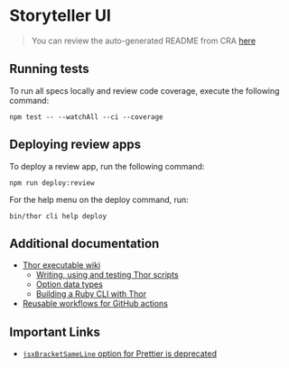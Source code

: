 # Storyteller UI

> You can review the auto-generated README from CRA [here](./md/CRA.md)

## Running tests

To run all specs locally and review code coverage, execute the following command:

```shell
npm test -- --watchAll --ci --coverage
```

## Deploying review apps 

To deploy a review app, run the following command:

```shell
npm run deploy:review
```

For the help menu on the deploy command, run:

```shell
bin/thor cli help deploy
```

## Additional documentation

- [Thor executable wiki](https://github.com/rails/thor/wiki/Making-An-Executable)
  - [Writing, using and testing Thor scripts](https://technology.doximity.com/articles/move-over-rake-thor-is-the-new-king)
  - [Option data types](https://github.com/rails/thor/wiki/Method-Options#types-for-method_options)
  - [Building a Ruby CLI with Thor](https://marsbased.com/blog/2020/04/27/building-ruby-cli-thor/)
- [Reusable workflows for GitHub actions](https://docs.github.com/en/actions/using-workflows/reusing-workflows#nesting-reusable-workflows)

## Important Links

- [`jsxBracketSameLine` option for Prettier is deprecated](https://prettier.io/blog/2021/09/09/2.4.0.html#:~:text=This%20release%20renames%20the%20jsxBracketSameLine,such%20as%20class%20static%20blocks)
